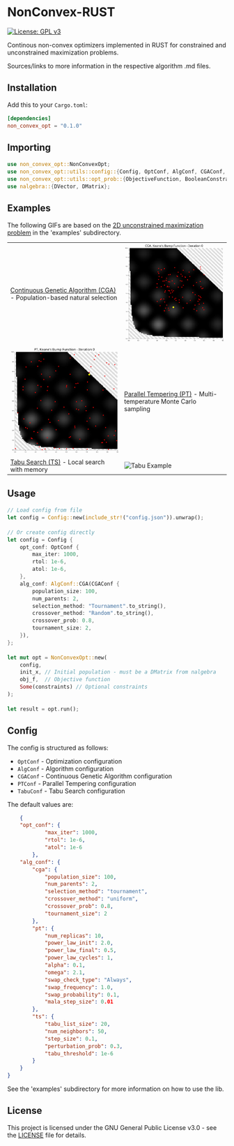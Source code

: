 # NonConvex-RUST
[![License: GPL v3](https://img.shields.io/badge/License-GPLv3-blue.svg)](LICENSE)

Continous non-convex optimizers implemented in RUST for constrained and unconstrained maximization problems. 

Sources/links to more information in the respective algorithm .md files.

## Installation

Add this to your `Cargo.toml`:

```toml
[dependencies]
non_convex_opt = "0.1.0"
```

## Importing

```rust
use non_convex_opt::NonConvexOpt;
use non_convex_opt::utils::config::{Config, OptConf, AlgConf, CGAConf, PTConf, TabuConf};
use non_convex_opt::utils::opt_prob::{ObjectiveFunction, BooleanConstraintFunction};
use nalgebra::{DVector, DMatrix};
```

## Examples

The following GIFs are based on the [2D unconstrained maximization problem](./examples/test_function.md) in the 'examples' subdirectory.

|  |  |
|-----------|---------------|
| [Continuous Genetic Algorithm (CGA)](./src/continous_ga/CGA.md) - Population-based natural selection | <img src="./examples/cga_kbf.gif" width="300" alt="CGA Example"> |
| <img src="./examples/pt_kbf.gif" width="300" alt="PT Example"> | [Parallel Tempering (PT)](./src/parallel_tempering/PT.md) - Multi-temperature Monte Carlo sampling |
| [Tabu Search (TS)](./src/tabu_search/tabu.md) - Local search with memory | <img src="./examples/tabu_kbf.gif" width="300" alt="Tabu Example"> |

## Usage

```rust
// Load config from file
let config = Config::new(include_str!("config.json")).unwrap();

// Or create config directly
let config = Config {
    opt_conf: OptConf {
        max_iter: 1000,
        rtol: 1e-6,
        atol: 1e-6,
    },
    alg_conf: AlgConf::CGA(CGAConf {
        population_size: 100,
        num_parents: 2,
        selection_method: "Tournament".to_string(),
        crossover_method: "Random".to_string(),
        crossover_prob: 0.8,
        tournament_size: 2,
    }),
};

let mut opt = NonConvexOpt::new(
    config,
    init_x, // Initial population - must be a DMatrix from nalgebra
    obj_f,  // Objective function
    Some(constraints) // Optional constraints
);

let result = opt.run();
```
## Config

The config is structured as follows:

- `OptConf` - Optimization configuration
- `AlgConf` - Algorithm configuration
- `CGAConf` - Continuous Genetic Algorithm configuration
- `PTConf` - Parallel Tempering configuration
- `TabuConf` - Tabu Search configuration

The default values are:

```json
    {
    "opt_conf": {
            "max_iter": 1000,
            "rtol": 1e-6,
            "atol": 1e-6
        },
    "alg_conf": {
        "cga": {
            "population_size": 100,
            "num_parents": 2,
            "selection_method": "tournament",
            "crossover_method": "uniform",
            "crossover_prob": 0.8,
            "tournament_size": 2
        },
        "pt": {
            "num_replicas": 10,
            "power_law_init": 2.0,
            "power_law_final": 0.5,
            "power_law_cycles": 1,
            "alpha": 0.1,
            "omega": 2.1,
            "swap_check_type": "Always",
            "swap_frequency": 1.0,
            "swap_probability": 0.1,
            "mala_step_size": 0.01
        },
        "ts": {
            "tabu_list_size": 20,
            "num_neighbors": 50,
            "step_size": 0.1,
            "perturbation_prob": 0.3,
            "tabu_threshold": 1e-6
        }
    }
}
```

See the 'examples' subdirectory for more information on how to use the lib.

## License

This project is licensed under the GNU General Public License v3.0 - see the [LICENSE](LICENSE) file for details.
